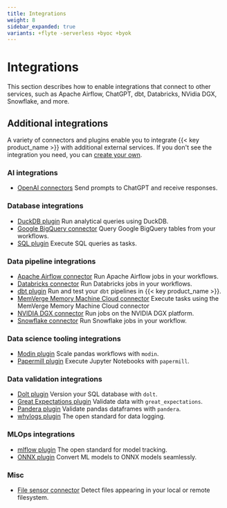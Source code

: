```yaml
---
title: Integrations
weight: 8
sidebar_expanded: true
variants: +flyte -serverless +byoc +byok
---
```


# Integrations

This section describes how to enable integrations that connect to other services,
such as Apache Airflow, ChatGPT, dbt, Databricks, NVidia DGX, Snowflake, and
more.

## Additional integrations

A variety of connectors and plugins enable you to integrate {{< key product_name >}} with additional external services. If you don't see the integration you need, you can [create your own](./connectors#creating-a-new-connector).

### AI integrations

* [OpenAI connectors](./connectors/openai-connectors) Send prompts to ChatGPT and receive responses.

### Database integrations

* [DuckDB plugin](https://docs.flyte.org/en/latest/flytesnacks/examples/duckdb_plugin/index.html) Run analytical queries using DuckDB.
* [Google BigQuery connector](./connectors/bigquery-connector) Query Google BigQuery tables from your workflows.
* [SQL plugin](https://docs.flyte.org/en/latest/flytesnacks/examples/sql_plugin/index.html) Execute SQL queries as tasks.

### Data pipeline integrations

* [Apache Airflow connector](./connectors/airflow-connector) Run Apache Airflow jobs in your workflows.
* [Databricks connector](./connectors/databricks-connector) Run Databricks jobs in your workflows.
* [dbt plugin](https://docs.flyte.org/en/latest/flytesnacks/examples/dbt_plugin/index.html) Run and test your `dbt` pipelines in {{< key product_name >}}.
* [MemVerge Memory Machine Cloud connector](./connectors/mmcloud-connector) Execute tasks using the MemVerge Memory Machine Cloud connector
* [NVIDIA DGX connector](./connectors/dgx-connector) Run jobs on the NVIDIA DGX platform.
* [Snowflake connector](./connectors/snowflake-connector) Run Snowflake jobs in your workflow.

### Data science tooling integrations

* [Modin plugin](https://docs.flyte.org/en/latest/flytesnacks/examples/modin_plugin/index.html) Scale pandas workflows with `modin`.
* [Papermill plugin](https://docs.flyte.org/en/latest/flytesnacks/examples/papermill_plugin/index.html) Execute Jupyter Notebooks with `papermill`.

### Data validation integrations

* [Dolt plugin](https://docs.flyte.org/en/latest/flytesnacks/examples/dolt_plugin/index.html) Version your SQL database with `dolt`.
* [Great Expectations plugin](https://docs.flyte.org/en/latest/flytesnacks/examples/greatexpectations_plugin/index.html) Validate data with `great_expectations`.
* [Pandera plugin](https://docs.flyte.org/en/latest/flytesnacks/examples/pandera_plugin/index.html) Validate pandas dataframes with `pandera`.
* [whylogs plugin](https://docs.flyte.org/en/latest/flytesnacks/examples/whylogs_plugin/index.html) The open standard for data logging.

### MLOps integrations

* [mlflow plugin](https://docs.flyte.org/en/latest/flytesnacks/examples/mlflow_plugin/index.html) The open standard for model tracking.
* [ONNX plugin](https://docs.flyte.org/en/latest/flytesnacks/examples/onnx_plugin/index.html) Convert ML models to ONNX models seamlessly.

### Misc

* [File sensor connector](./connectors/file-sensor-connector) Detect files appearing in your local or remote filesystem.
